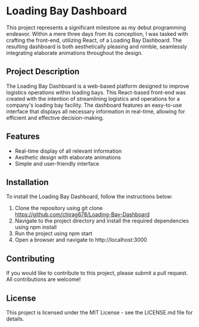 # Loading Bay Dashboard

This project represents a significant milestone as my debut programming endeavor. Within a mere three days from its conception, I was tasked with crafting the front-end, utilizing React, of a Loading Bay Dashboard. The resulting dashboard is both aesthetically pleasing and nimble, seamlessly integrating elaborate animations throughout the design.

## Project Description
The Loading Bay Dashboard is a web-based platform designed to improve logistics operations within loading bays. This React-based front-end was created with the intention of streamlining logistics and operations for a company's loading bay facility. The dashboard features an easy-to-use interface that displays all necessary information in real-time, allowing for efficient and effective decision-making.

## Features
* Real-time display of all relevant information
* Aesthetic design with elaborate animations
* Simple and user-friendly interface

## Installation
To install the Loading Bay Dashboard, follow the instructions below:

1. Clone the repository using git clone https://github.com/chirag678/Loading-Bay-Dashboard
2. Navigate to the project directory and install the required dependencies using npm install
3. Run the project using npm start
4. Open a browser and navigate to http://localhost:3000

## Contributing
If you would like to contribute to this project, please submit a pull request. All contributions are welcome!

## License
This project is licensed under the MIT License - see the LICENSE.md file for details.
